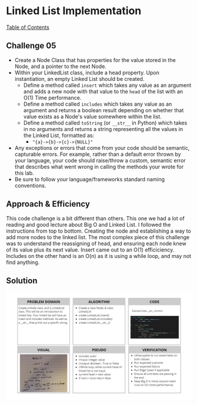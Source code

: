 # Linked List Implementation
[Table of Contents](../../../README.md)
## Challenge 05
- Create a Node Class that has properties for the value stored in the Node, and a pointer to the next Node.
- Within your LinkedList class, include a head property. Upon instantiation, an empty Linked List should be created.
    - Define a method called `insert` which takes any value as an argument and adds a new node with that value to the `head` of the list with an O(1) Time performance.
    - Define a method called `includes` which takes any value as an argument and returns a boolean result depending on whether that value exists as a Node's value somewhere within the list.
    - Define a method called `toString` (or `__str__` in Python) which takes in no arguments and returns a string representing all the values in the Linked List, formatted as:
        - `"{a}->{b}->{c}->{NULL}"`
- Any exceptions or errors that come from your code should be semantic, capturable errors. For example, rather than a default error thrown by your language, your code should raise/throw a custom, semantic error that describes what went wrong in calling the methods your wrote for this lab.
- Be sure to follow your language/frameworks standard naming conventions.

## Approach & Efficiency
This code challenge is a bit different than others. This one we had a lot of reading and good lecture about Big O and Linked List. I followed the instructions from top to bottom. Creating the node and establishing a way to add more nodes to the linked list. The most complex piece of this challenge was to understand the reassigning of head, and ensuring each node knew of its value plus its next value. Insert came out to an O(1) efficiciency. Includes on the other hand is an O(n) as it is using a while loop, and may not find anything.

## Solution
![White Board Image](../../../assets/linked_list.png)
